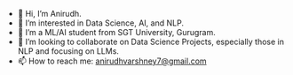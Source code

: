 - 👋 Hi, I’m Anirudh.
- 👀 I’m interested in Data Science, AI, and NLP.
- 🌱 I’m a ML/AI student from SGT University, Gurugram.
- 💞️ I’m looking to collaborate on Data Science Projects, especially those in NLP and focusing on LLMs.
- 📫 How to reach me: anirudhvarshney7@gmail.com
